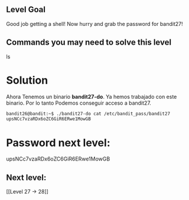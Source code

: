 ## Level Goal

Good job getting a shell! Now hurry and grab the password for bandit27!

## Commands you may need to solve this level

ls

# Solution
Ahora Tenemos un binario **bandit27-do**. Ya hemos trabajado con este binario. Por lo tanto Podemos conseguir acceso a bandit27.

```sh
bandit26@bandit:~$ ./bandit27-do cat /etc/bandit_pass/bandit27
upsNCc7vzaRDx6oZC6GiR6ERwe1MowGB
```

# Password next level:

upsNCc7vzaRDx6oZC6GiR6ERwe1MowGB

## Next level:
[[Level 27 -> 28]]